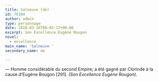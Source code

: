 ```yaml
---
title: Salneuve (de)
id: 76104
author: admin
type: personnage
date: 2010-03-16T08:02:17+00:00
excerpt: Son Excellence Eugène Rougon
novel:
  - excellence
main_name: 'Salneuve '
secondary_name: de

---
```

— Homme considérable du second Empire; a été gagné par Clorinde à la cause d&rsquo;Eugène Bougon [291]. _(Son Excellence Eugène Rougon)._